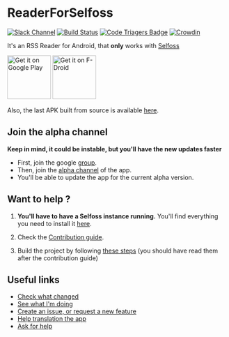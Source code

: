 # ReaderForSelfoss

[![Slack Channel](https://img.shields.io/badge/chat-slack-green.svg)](https://join.slack.com/t/readerforselfoss/shared_invite/enQtMjkyNzc3NjM2Mjc1LTUzZTZhOGM5YjQ1MTI5MWZiODRjMjE1ZDBmMzQxZmQ3NWZhYTNhMTBjNGEwNmE2ZGFjODU5NjUxZjBkMWJmMDQ) [![Build Status](https://jenkins.amine-bou.fr/job/ReaderForSelfoss/badge/icon)](https://jenkins.amine-bou.fr/job/ReaderForSelfoss/) [![Code Triagers Badge](https://www.codetriage.com/aminecmi/readerforselfoss/badges/users.svg)](https://www.codetriage.com/aminecmi/readerforselfoss) [![Crowdin](https://d322cqt584bo4o.cloudfront.net/readerforselfoss/localized.svg)](https://crowdin.com/project/readerforselfoss)

It's an RSS Reader for Android, that **only** works with [Selfoss](https://selfoss.aditu.de/)

<a href='https://play.google.com/store/apps/details?id=apps.amine.bou.readerforselfoss'><img alt='Get it on Google Play' src='https://play.google.com/intl/en_us/badges/images/generic/en_badge_web_generic.png' height="100"/></a> <a href="https://f-droid.org/packages/apps.amine.bou.readerforselfoss"><img src="https://f-droid.org/badge/get-it-on.png" alt="Get it on F-Droid" height="100"></a>

Also, the last APK built from source is available [here](https://jenkins.amine-bou.fr/job/ReaderForSelfoss/lastSuccessfulBuild/artifact/SignApksBuilder-out/selfoss-key/selfoss/app-githubConfig-release-unsigned.apk/app-githubConfig-release.apk).

## Join the alpha channel

**Keep in mind, it could be instable, but you'll have the new updates faster**

- First, join the google [group](https://groups.google.com/d/forum/reader-for-selfoss-alpha-testing).
- Then, join the [alpha channel](https://play.google.com/apps/testing/apps.amine.bou.readerforselfoss) of the app.
- You'll be able to update the app for the current alpha version.

## Want to help ?

1. **You'll have to have a Selfoss instance running.** You'll find everything you need to install it [here](https://selfoss.aditu.de/).

2. Check the [Contribution guide](https://github.com/aminecmi/ReaderforSelfoss/blob/master/.github/CONTRIBUTING.md).

3. Build the project by following [these steps](https://github.com/aminecmi/ReaderforSelfoss/blob/master/.github/CONTRIBUTING.md#build-the-project) (you should have read them after the contribution guide)

## Useful links

- [Check what changed](https://github.com/aminecmi/ReaderforSelfoss/blob/master/CHANGELOG.md)
- [See what I'm doing](https://github.com/aminecmi/ReaderforSelfoss/projects/1)
- [Create an issue, or request a new feature](https://github.com/aminecmi/ReaderforSelfoss/issues)
- [Help translation the app](https://crowdin.com/project/readerforselfoss)
- [Ask for help](https://join.slack.com/t/readerforselfoss/shared_invite/enQtMjkyNzc3NjM2Mjc1LTUzZTZhOGM5YjQ1MTI5MWZiODRjMjE1ZDBmMzQxZmQ3NWZhYTNhMTBjNGEwNmE2ZGFjODU5NjUxZjBkMWJmMDQ)
